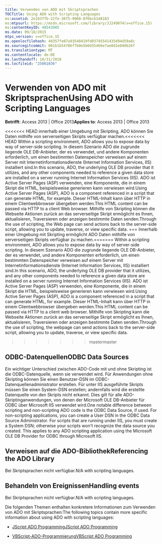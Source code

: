 ```yaml
---
title: Verwenden von ADO mit Skriptsprachen
TOCTitle: Using ADO with Scripting Languages
ms:assetid: 2e163ffb-22fe-36f5-9960-8f6bcb148183
ms:mtpsurl: https://msdn.microsoft.com/library/JJ249074(v=office.15)
ms:contentKeyID: 48543985
ms.date: 09/18/2015
mtps_version: v=office.15
ms.openlocfilehash: 4d357fe07a93548419fd03745541435d94d59a8c
ms.sourcegitcommit: 801b1b54786f7b0e5b0d35466e7ae8d1e840b26f
ms.translationtype: MT
ms.contentlocale: de-DE
ms.lasthandoff: 10/31/2018
ms.locfileid: "25861036"
---
```

# <a name="using-ado-with-scripting-languages"></a><span data-ttu-id="c99f8-102">Verwenden von ADO mit Skriptsprachen</span><span class="sxs-lookup"><span data-stu-id="c99f8-102">Using ADO with Scripting Languages</span></span>


<span data-ttu-id="c99f8-103">**Betrifft**: Access 2013 | Office 2013</span><span class="sxs-lookup"><span data-stu-id="c99f8-103">**Applies to**: Access 2013 | Office 2013</span></span>

<span data-ttu-id="c99f8-104"><<<<<<< HEAD innerhalb einer Umgebung mit Skripting, ADO können Sie Daten mithilfe von serverseitigen Skripts verfügbar machen.</span><span class="sxs-lookup"><span data-stu-id="c99f8-104"><<<<<<< HEAD Within a scripting environment, ADO allows you to expose data by way of server-side scripting.</span></span> <span data-ttu-id="c99f8-105">In diesem Szenario ADO die zugrunde liegende OLE DB-Anbieter, der es verwendet, und andere Komponenten erforderlich, um einen bestimmten Datenspeicher verweisen auf einem Server mit Internetinformationsdienste (Internet Information Services, IIS) installiert sind.</span><span class="sxs-lookup"><span data-stu-id="c99f8-105">In this scenario, ADO, the underlying OLE DB provider that it utilizes, and any other components needed to reference a given data store are installed on a server running Internet Information Services (IIS).</span></span> <span data-ttu-id="c99f8-106">ADO ist Active Server Pages (ASP) verwenden, eine Komponente, die in einem Skript die HTML, beispielsweise generieren kann verwiesen wird.</span><span class="sxs-lookup"><span data-stu-id="c99f8-106">Using Active Server Pages (ASP), ADO is a component referenced in a script that can generate HTML, for example.</span></span> <span data-ttu-id="c99f8-107">Dieser HTML-Inhalt kann über HTTP in einem Clientwebbrowser übergeben werden.</span><span class="sxs-lookup"><span data-stu-id="c99f8-107">This HTML content can be passed via HTTP to a client Web browser.</span></span> <span data-ttu-id="c99f8-108">Mithilfe von Skripting können die Webseite Aktionen zurück an das serverseitige Skript ermöglicht es Ihnen, aktualisieren, Traversieren oder anzeigen bestimmte Daten senden.</span><span class="sxs-lookup"><span data-stu-id="c99f8-108">Through the use of scripting, the Web page can send actions back to the server-side script, allowing you to update, traverse, or view specific data.</span></span>
<span data-ttu-id="c99f8-109">=== Innerhalb einer Umgebung mit Skripting ermöglicht ADO Daten mithilfe von serverseitigen Skripts verfügbar zu machen.</span><span class="sxs-lookup"><span data-stu-id="c99f8-109">======= Within a scripting environment, ADO allows you to expose data by way of server-side scripting.</span></span> <span data-ttu-id="c99f8-110">In diesem Szenario ADO die zugrunde liegende OLE DB-Anbieter, der es verwendet, und andere Komponenten erforderlich, um einen bestimmten Datenspeicher verweisen auf einem Server mit Internetinformationsdienste (Internet Information Services, IIS) installiert sind.</span><span class="sxs-lookup"><span data-stu-id="c99f8-110">In this scenario, ADO, the underlying OLE DB provider that it utilizes, and any other components needed to reference a given data store are installed on a server running Internet Information Services (IIS).</span></span> <span data-ttu-id="c99f8-111">ADO ist Active Server Pages (ASP) verwenden, eine Komponente, die in einem Skript die HTML, beispielsweise generieren kann verwiesen wird.</span><span class="sxs-lookup"><span data-stu-id="c99f8-111">Using Active Server Pages (ASP), ADO is a component referenced in a script that can generate HTML, for example.</span></span> <span data-ttu-id="c99f8-112">Dieser HTML-Inhalt kann über HTTP in einem Clientwebbrowser übergeben werden.</span><span class="sxs-lookup"><span data-stu-id="c99f8-112">This HTML content can be passed via HTTP to a client web browser.</span></span> <span data-ttu-id="c99f8-113">Mithilfe von Skripting kann die Webseite Aktionen zurück an das serverseitige Skript ermöglicht es Ihnen, aktualisieren, Traversieren oder anzeigen bestimmte Daten senden.</span><span class="sxs-lookup"><span data-stu-id="c99f8-113">Through the use of scripting, the webpage can send actions back to the server-side script, allowing you to update, traverse, or view specific data.</span></span>
>>>>>>> <span data-ttu-id="c99f8-114">master</span><span class="sxs-lookup"><span data-stu-id="c99f8-114">master</span></span>

## <a name="odbc-data-sources"></a><span data-ttu-id="c99f8-115">ODBC-Datenquellen</span><span class="sxs-lookup"><span data-stu-id="c99f8-115">ODBC Data Sources</span></span>

<span data-ttu-id="c99f8-p102">Ein wichtiger Unterschied zwischen ADO-Code mit und ohne Skripting ist die ODBC-Datenquelle, wenn sie verwendet wird. Für Anwendungen ohne Skripting können Sie einen Benutzer-DSN im ODBC-Datenquellenadministrator erstellen. Für unter IIS ausgeführte Skripts müssen Sie einen System-DSN erstellen; andernfalls wird die erstellte Datenquelle von den Skripts nicht erkannt. Dies gilt für alle ADO-Skriptinganwendungen, von denen der Microsoft OLE DB-Anbieter für ODBC über Microsoft IIS verwendet wird.</span><span class="sxs-lookup"><span data-stu-id="c99f8-p102">One notable difference between scripting and non-scripting ADO code is the ODBC Data Source, if used. For non-scripting applications, you can create a User DSN in the ODBC Data Source Administrator. For scripts that are running under IIS, you must create a System DSN; otherwise your scripts won't recognize the data source you created. This applies to any ADO scripting application using the Microsoft OLE DB Provider for ODBC through Microsoft IIS.</span></span>

## <a name="referencing-the-ado-library"></a><span data-ttu-id="c99f8-120">Verweisen auf die ADO-Bibliothek</span><span class="sxs-lookup"><span data-stu-id="c99f8-120">Referencing the ADO Library</span></span>

<span data-ttu-id="c99f8-121">Bei Skriptsprachen nicht verfügbar.</span><span class="sxs-lookup"><span data-stu-id="c99f8-121">N/A with scripting languages.</span></span>

## <a name="handling-events"></a><span data-ttu-id="c99f8-122">Behandeln von Ereignissen</span><span class="sxs-lookup"><span data-stu-id="c99f8-122">Handling events</span></span>

<span data-ttu-id="c99f8-123">Bei Skriptsprachen nicht verfügbar.</span><span class="sxs-lookup"><span data-stu-id="c99f8-123">N/A with scripting languages.</span></span>

<span data-ttu-id="c99f8-124">Die folgenden Themen enthalten konkretere Informationen zum Verwenden von ADO mit Skriptsprachen:</span><span class="sxs-lookup"><span data-stu-id="c99f8-124">The following topics contain more specific information about using ADO with scripting languages:</span></span>

- [<span data-ttu-id="c99f8-125">JScript ADO Programming</span><span class="sxs-lookup"><span data-stu-id="c99f8-125">JScript ADO Programming</span></span>](jscript-ado-programming.md)

- [<span data-ttu-id="c99f8-126">VBScript-ADO-Programmierung</span><span class="sxs-lookup"><span data-stu-id="c99f8-126">VBScript ADO Programming</span></span>](vbscript-ado-programming.md)